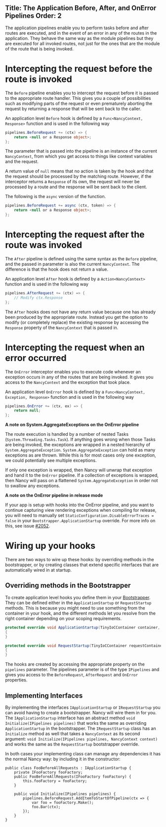 Title: The Application Before, After, and OnError Pipelines
Order: 2
---
The application pipelines enable you to perform tasks before and after routes are executed, and in the event of an error in any of the routes in the application. They behave the same way as the module pipelines but they are executed for all invoked routes, not just for the ones that are the module of the route that is being invoked.

# Intercepting the request before the route is invoked

The `Before` pipeline enables you to intercept the request before it is passed to the appropriate route handler. This gives you a couple of possibilities such as modifying parts of the request or even prematurely aborting the request by returning a response that will be sent back to the caller.

An application level `Before` hook is defined by a `Func<NancyContext, Response>` function and is used in the following way

```c#
pipelines.BeforeRequest += (ctx) => {
    return <null or a Response object>;
};
```

The parameter that is passed into the pipeline is an instance of the current `NancyContext`, from which you get access to things like context variables and the request.

A return value of `null` means that no action is taken by the hook and that the request should be processed by the matching route. However, if the interceptor returns a `Response` of its own, the request will never be processed by a route and the response will be sent back to the client.

The following is the `async` version of the function.

```c#
pipelines.BeforeRequest += async (ctx, token) => {
    return <null or a Response object>;
};
```
# Intercepting the request after the route was invoked

The `After` pipeline is defined using the same syntax as the `Before` pipeline, and the passed in parameter is also the current `NancyContext`. The difference is that the hook does not return a value.

An application level `After` hook is defined by a `Action<NancyContext>` function and is used in the following way

```c#
pipelines.AfterRequest += (ctx) => {
    // Modify ctx.Response
};
```

The `After` hooks does not have any return value because one has already been produced by the appropriate route. Instead you get the option to modify (or completely replace) the existing response by accessing the `Response` property of the `NancyContext` that is passed in.

# Intercepting the request when an error occurred

The `OnError` interceptor enables you to execute code whenever an exception occurs in any of the routes that are being invoked. It gives you access to the `NancyContext` and the exception that took place.

An application level `OnError` hook is defined by a `Func<NancyContext, Exception, Response>` function and is used in the following way

```c#
pipelines.OnError += (ctx, ex) => {
    return null;
};
```

**A note on System.AggregateExceptions on the OnError pipeline**

The route execution is handled by a number of nested Tasks (`System.Threading.Tasks.Task`). If anything goes wrong when those Tasks are being invoked, the exceptions are wrapped in a nested hierarchy of `System.AggregateException`. `System.AggregateException` can hold as many exceptions as are thrown. While this is for most cases only one exception, we could potentially see multiple exceptions.

If only one exception is wrapped, then Nancy will unwrap that exception and hand it to the `OnError` pipeline. If a collection of exceptions is wrapped, then Nancy will pass on a flattened `System.AggregateException` in order not to swallow any exceptions.

**A note on the OnError pipeline in release mode**

If your app is setup with hooks into the OnError pipeline, and you want to continue capturing view rendering exceptions when compiling for release, you will need to manually set `StaticConfiguration.DisableErrorTraces = false` in your `Bootstrapper.ApplicationStartup` override. For more info on this, see issue [#2052](https://github.com/NancyFx/Nancy/issues/2052).

# Wiring up your hooks

There are two ways to wire up these hooks: by overriding methods in the bootstrapper, or by creating classes that extend specific interfaces that are automatically wired in at startup.

## Overriding methods in the Bootstrapper

To create application level hooks you define them in your [Bootstrapper](Bootstrapper). They can be defined either in the `ApplicationStartup` or `RequestStartup` methods. This is because you might need to use something from the container in your hook, and the different methods let you resolve from the right container depending on your scoping requirements.

```c#
protected override void ApplicationStartup(TinyIoCContainer container, IPipelines pipelines)
{
}

protected override void RequestStartup(TinyIoCContainer requestContainer, IPipelines pipelines, NancyContext context)
{
}
```

The hooks are created by accessing the appropriate property on the `pipelines` parameter. The pipelines parameter is of the type `IPipelines` and gives you access to the `BeforeRequest`, `AfterRequest` and `OnError` properties.

## Implementing Interfaces

By implementing the interfaces `IApplicationStartup` or `IRequestStartup` you can avoid having to create a bootstrapper.  Nancy will wire them in for you.  The `IApplicationStartup` interface has an abstract method `void Initialize(IPipelines pipelines)` that works the same as overriding `ApplicationStartup` in the bootstrapper. The `IRequestStartup` class has an `Initialize` method as well that takes a `NancyContext` as its second argument: `void Initialize(IPipelines pipelines, NancyContext context)` and works the same as the `RequestStartup` bootstrapper override.

In both cases your implementing class can manage any dependencies it has the normal Nancy way: by including it in the constructor:

    public class FooBeforeAllRequests : IApplicationStartup {
        private IFooFactory fooFactory;
        public FooBeforeAllRequests(IFooFactory fooFactory) {
            this.fooFactory = fooFactory;
        }

        public void Initialize(IPipelines pipelines) {
            pipelines.BeforeRequest.AddItemToStartOfPipeline(ctx => {
                var foo = fooFactory.Make();
                foo.Bar(ctx);
            });
        }
    }

